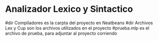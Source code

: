 # Analizador Lexico y Sintactico
#dir Compiladores es la carpta del proyecto en Neatbeans
#dir Archivos Lex y Cup son los archivos utilizados en el proyecto
#prueba.mlp es el archivo de prueba, para adjuntar al proyecto corriendo
